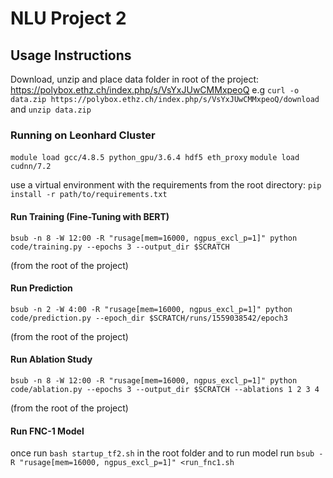 # NLU Project 2

## Usage Instructions

Download, unzip and place data folder in root of the project: https://polybox.ethz.ch/index.php/s/VsYxJUwCMMxpeoQ
e.g `curl -o data.zip https://polybox.ethz.ch/index.php/s/VsYxJUwCMMxpeoQ/download` and `unzip data.zip`

### Running on Leonhard Cluster
`module load gcc/4.8.5 python_gpu/3.6.4 hdf5 eth_proxy`
`module load cudnn/7.2`

use a virtual environment with the requirements from the root directory:
`pip install -r path/to/requirements.txt`


#### Run Training (Fine-Tuning with BERT)
`bsub -n 8 -W 12:00 -R "rusage[mem=16000, ngpus_excl_p=1]" python code/training.py --epochs 3 --output_dir $SCRATCH`

(from the root of the project)

#### Run Prediction
`bsub -n 2 -W 4:00 -R "rusage[mem=16000, ngpus_excl_p=1]" python code/prediction.py --epoch_dir $SCRATCH/runs/1559038542/epoch3`

(from the root of the project)

#### Run Ablation Study
`bsub -n 8 -W 12:00 -R "rusage[mem=16000, ngpus_excl_p=1]" python code/ablation.py --epochs 3 --output_dir $SCRATCH --ablations 1 2 3 4`

(from the root of the project)


#### Run FNC-1 Model
once run `bash startup_tf2.sh` in the root folder and to run model run `bsub -R "rusage[mem=16000, ngpus_excl_p=1]" <run_fnc1.sh`
